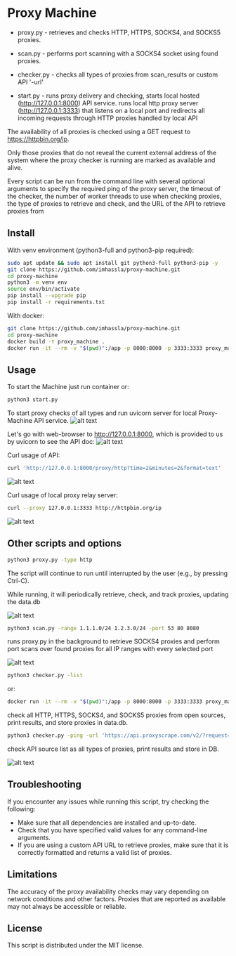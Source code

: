 # Proxy Machine

- proxy.py - retrieves and checks HTTP, HTTPS, SOCKS4, and SOCKS5 proxies.

- scan.py - performs port scanning with a SOCKS4 socket using found proxies.

- checker.py - checks all types of proxies from scan_results or custom API '-url'

- start.py - runs proxy delivery and checking, starts local hosted (http://127.0.0.1:8000) API service.
  runs local http proxy server (http://127.0.0.1:3333) that listens on a local port and redirects all incoming requests through HTTP proxies handled by local API

The availability of all proxies is checked using a GET request to https://httpbin.org/ip. 

Only those proxies that do not reveal the current external address of the system where the proxy checker is running are marked as available and alive.

Every script can be run from the command line with several optional arguments to specify the required ping of the proxy server, the timeout of the checker, the number of worker threads to use when checking proxies, the type of proxies to retrieve and check, and the URL of the API to retrieve proxies from

## Install
With venv environment (python3-full and python3-pip required):

```bash
sudo apt update && sudo apt install git python3-full python3-pip -y
git clone https://github.com/imhassla/proxy-machine.git
cd proxy-machine
python3 -m venv env
source env/bin/activate
pip install --upgrade pip
pip install -r requirements.txt
```

With docker:
```bash
git clone https://github.com/imhassla/proxy-machine.git
cd proxy-machine
docker build -t proxy_machine .
docker run -it --rm -v "$(pwd)":/app -p 8000:8000 -p 3333:3333 proxy_machine
```

## Usage
To start the Machine just run container or:
```bash
python3 start.py
```
To start proxy checks of all types and run uvicorn server for local Proxy-Machine API service.
![alt text](https://github.com/imhassla/proxy-machine/blob/main/img/api-start.png)

Let's go with web-browser to http://127.0.0.1:8000, which is provided to us by uvicorn to see the API doc:
![alt text](https://github.com/imhassla/proxy-machine/blob/main/img/api-doc.png)

Curl usage of API:
```bash
curl 'http://127.0.0.1:8000/proxy/http?time=2&minutes=2&format=text'
```
![alt text](https://github.com/imhassla/proxy-machine/blob/main/img/api-demo.png)

Curl usage of local proxy relay server:
```bash
curl --proxy 127.0.0.1:3333 http://httpbin.org/ip
```
![alt text](https://github.com/imhassla/proxy-machine/blob/main/img/http-proxy-relay.png)

## Other scripts and options
```bash
python3 proxy.py -type http
```

The script will continue to run until interrupted by the user (e.g., by pressing Ctrl-C). 

While running, it will periodically retrieve, check, and track proxies, updating the data.db 

![alt text](https://github.com/imhassla/proxy-machine/blob/main/img/demo_machine.png)

```bash
python3 scan.py -range 1.1.1.0/24 1.2.3.0/24 -port 53 80 8080
```
runs proxy.py in the background to retrieve SOCKS4 proxies and perform port scans over found proxies for all IP ranges with every selected port

![alt text](https://github.com/imhassla/proxy-machine/blob/main/img/demo_scan.png)

```bash
python3 checker.py -list
```
or:
```bash
docker run -it --rm -v "$(pwd)":/app -p 8000:8000 -p 3333:3333 proxy_machine checker.py -list
```
check all HTTP, HTTPS, SOCKS4, and SOCKS5 proxies from open sources, print results, and store proxies in data.db.


```bash
python3 checker.py -ping -url 'https://api.proxyscrape.com/v2/?request=displayproxies&protocol=all&timeout=300'
```
check API source list as all types of proxies, print results and store in DB.

![alt text](https://github.com/imhassla/proxy-machine/blob/main/img/demo_checker.png)

## Troubleshooting

If you encounter any issues while running this script, try checking the following:

- Make sure that all dependencies are installed and up-to-date.
- Check that you have specified valid values for any command-line arguments.
- If you are using a custom API URL to retrieve proxies, make sure that it is correctly formatted and returns a valid list of proxies.

## Limitations

The accuracy of the proxy availability checks may vary depending on network conditions and other factors. Proxies that are reported as available may not always be accessible or reliable.

## License

This script is distributed under the MIT license. 
